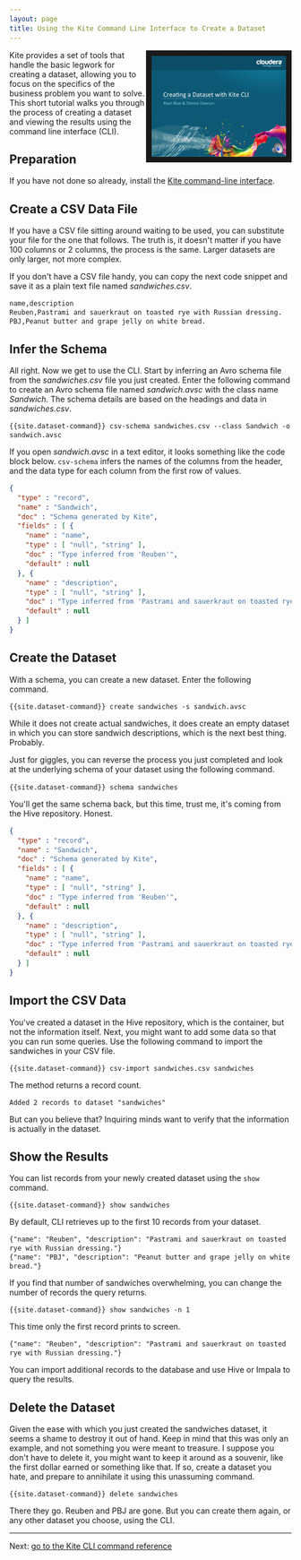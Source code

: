 ```yaml
---
layout: page
title: Using the Kite Command Line Interface to Create a Dataset
---
```


<a href="https://www.youtube.com/watch?v=li3erFGiEw8&list=PLGzsQf6UXBR-BJz5BGzJb2mMulWTfTu99&index=2">
<img src="https://raw.githubusercontent.com/DennisDawson/KiteImages/master/CLItitle.jpg" 
alt="Kite CLI Video" width="240" height="180" border="10" align="right" title="Link to Kite CLI Video"/></a>

Kite provides a set of tools that handle the basic legwork for creating a dataset, allowing you to focus on the specifics of the business problem you want to solve. This short tutorial walks you through the process of creating a dataset and viewing the results using the command line interface (CLI).

## Preparation

If you have not done so already, install the [Kite command-line interface][install-cli].

[install-cli]: {{site.baseurl}}/Install-Kite.html

## Create a CSV Data File

If you have a CSV file sitting around waiting to be used, you can substitute your file for the one that follows. The truth is, it doesn't matter if you have 100 columns or 2 columns, the process is the same. Larger datasets are only larger, not more complex.

If you don't have a CSV file handy, you can copy the next code snippet and save it as a plain text file named *sandwiches.csv*.

```
name,description
Reuben,Pastrami and sauerkraut on toasted rye with Russian dressing.
PBJ,Peanut butter and grape jelly on white bread.
```

## Infer the Schema

All right. Now we get to use the CLI. Start by inferring an Avro schema file from the *sandwiches.csv* file you just created. Enter the following command to create an Avro schema file named *sandwich.avsc* with the class name *Sandwich*. The schema details are based on the headings and data in *sandwiches.csv*.

```
{{site.dataset-command}} csv-schema sandwiches.csv --class Sandwich -o sandwich.avsc
```

If you open *sandwich.avsc* in a text editor, it looks something like the code block below. `csv-schema` infers the names of the columns from the header, and the data type for each column from the first row of values.

```json
{
  "type" : "record",
  "name" : "Sandwich",
  "doc" : "Schema generated by Kite",
  "fields" : [ {
    "name" : "name",
    "type" : [ "null", "string" ],
    "doc" : "Type inferred from 'Reuben'",
    "default" : null
  }, {
    "name" : "description",
    "type" : [ "null", "string" ],
    "doc" : "Type inferred from 'Pastrami and sauerkraut on toasted rye with Russia'",
    "default" : null
  } ]
}
```

## Create the Dataset

With a schema, you can create a new dataset. Enter the following command.

```
{{site.dataset-command}} create sandwiches -s sandwich.avsc
```

While it does not create actual sandwiches, it does create an empty dataset in which you can store sandwich descriptions, which is the next best thing. Probably.

Just for giggles, you can reverse the process you just completed and look at the underlying schema of your dataset using the following command.

```{{site.dataset-command}} schema sandwiches```

You'll get the same schema back, but this time, trust me, it's coming from the Hive repository. Honest.

```json
{
  "type" : "record",
  "name" : "Sandwich",
  "doc" : "Schema generated by Kite",
  "fields" : [ {
    "name" : "name",
    "type" : [ "null", "string" ],
    "doc" : "Type inferred from 'Reuben'",
    "default" : null
  }, {
    "name" : "description",
    "type" : [ "null", "string" ],
    "doc" : "Type inferred from 'Pastrami and sauerkraut on toasted rye with Russia'",
    "default" : null
  } ]
}
```

## Import the CSV Data
You've created a dataset in the Hive repository, which is the container, but not the information itself. Next, you might want to add some data so that you can run some queries. Use the following command to import the sandwiches in your CSV file.

```
{{site.dataset-command}} csv-import sandwiches.csv sandwiches
```

The method returns a record count. 

```
Added 2 records to dataset "sandwiches"
```

But can you believe that? Inquiring minds want to verify that the information is actually in the dataset.

## Show the Results

You can list records from your newly created dataset using the `show` command.

```
{{site.dataset-command}} show sandwiches
```

By default, CLI retrieves up to the first 10 records from your dataset.

```
{"name": "Reuben", "description": "Pastrami and sauerkraut on toasted rye with Russian dressing."}
{"name": "PBJ", "description": "Peanut butter and grape jelly on white bread."}
```

If you find that number of sandwiches overwhelming, you can change the number of records the query returns.

```
{{site.dataset-command}} show sandwiches -n 1
```

This time only the first record prints to screen.

```
{"name": "Reuben", "description": "Pastrami and sauerkraut on toasted rye with Russian dressing."}
```

You can import additional records to the database and use Hive or Impala to query the results.

## Delete the Dataset

Given the ease with which you just created the sandwiches dataset, it seems a shame to destroy it out of hand. Keep in mind that this was only an example, and not something you were meant to treasure. I suppose you don't have to delete it, you might want to keep it around as a souvenir, like the first dollar earned or something like that. If so, create a dataset you hate, and prepare to annihilate it using this unassuming command.

```
{{site.dataset-command}} delete sandwiches
```

There they go. Reuben and PBJ are gone. But you can create them again, or any other dataset you choose, using the CLI.

----

Next: [go to the Kite CLI command reference][cli-command-reference]


[cli-command-reference]: {{site.baseurl}}/Kite-Dataset-Command-Line-Interface.html
